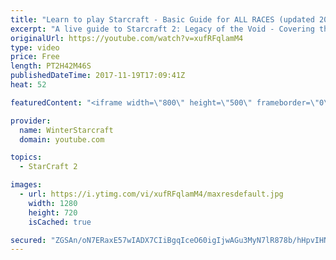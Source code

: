 ```yaml
---
title: "Learn to play Starcraft - Basic Guide for ALL RACES (updated 2017)"
excerpt: "A live guide to Starcraft 2: Legacy of the Void - Covering the basics and build orders for all of the races, and covering the important decisions to be made early in the game.  Not a step by step guide but a demonstration once you have the very basics of the units and races!"
originalUrl: https://youtube.com/watch?v=xufRFqlamM4
type: video
price: Free
length: PT2H42M46S
publishedDateTime: 2017-11-19T17:09:41Z
heat: 52

featuredContent: "<iframe width=\"800\" height=\"500\" frameborder=\"0\" src=\"https://www.youtube.com/embed/xufRFqlamM4\" allow=\"accelerometer; autoplay; encrypted-media; gyroscope; picture-in-picture\" allowfullscreen></iframe>"

provider:
  name: WinterStarcraft
  domain: youtube.com

topics:
  - StarCraft 2

images:
  - url: https://i.ytimg.com/vi/xufRFqlamM4/maxresdefault.jpg
    width: 1280
    height: 720
    isCached: true

secured: "ZGSAn/oN7ERaxE57wIADX7CIiBgqIceO60igIjwAGu3MyN7lR878b/hHpvIHNhjpdpt9JBaIUpaq6NYOOC53E7Zkw3t773DAVBGzjfwaGptO9nJA5k15w8RL9HtbnnRZdzF3uHZpquAk1nf2gHILhd/oacm6vB+Y773akKj+9GtyPtVzs1uMlEzCABT1fPv1lv3Sts6IYFze34gknzORkEFSsdIqM5l1GbLc/LBqQHMlw9I0cvJWLqEC9z3N1N+rajVE/snI3VLVTrJqI7r6Vnr1Tu94aV16KKZ59UmfFvnWugLpsJ0bpqAeLs2UL5qTws/2UNfauB30Xoqj9s2INgRGfsywYcgzLCNBZ6bL/R7yg6q2jzity4dNSQDbTxD2l6Y5Mf3QABbVSWCu53jRNafWc0dBZlimiLeydZpndcCifX3sjIuprrUaf22cyErv;Zu1WH8UWWxM28NpGurwv0Q=="
---
```


